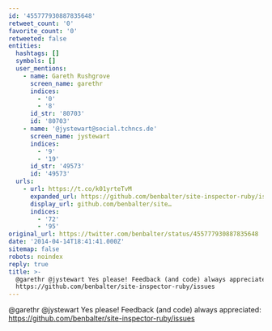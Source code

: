 ```yaml
---
id: '455777930887835648'
retweet_count: '0'
favorite_count: '0'
retweeted: false
entities:
  hashtags: []
  symbols: []
  user_mentions:
    - name: Gareth Rushgrove
      screen_name: garethr
      indices:
        - '0'
        - '8'
      id_str: '80703'
      id: '80703'
    - name: '@jystewart@social.tchncs.de'
      screen_name: jystewart
      indices:
        - '9'
        - '19'
      id_str: '49573'
      id: '49573'
  urls:
    - url: https://t.co/k01yrteTvM
      expanded_url: https://github.com/benbalter/site-inspector-ruby/issues
      display_url: github.com/benbalter/site…
      indices:
        - '72'
        - '95'
original_url: https://twitter.com/benbalter/status/455777930887835648
date: '2014-04-14T18:41:41.000Z'
sitemap: false
robots: noindex
reply: true
title: >-
  @garethr @jystewart Yes please! Feedback (and code) always appreciated:
  https://github.com/benbalter/site-inspector-ruby/issues
---
```


@garethr @jystewart Yes please! Feedback (and code) always appreciated: https://github.com/benbalter/site-inspector-ruby/issues